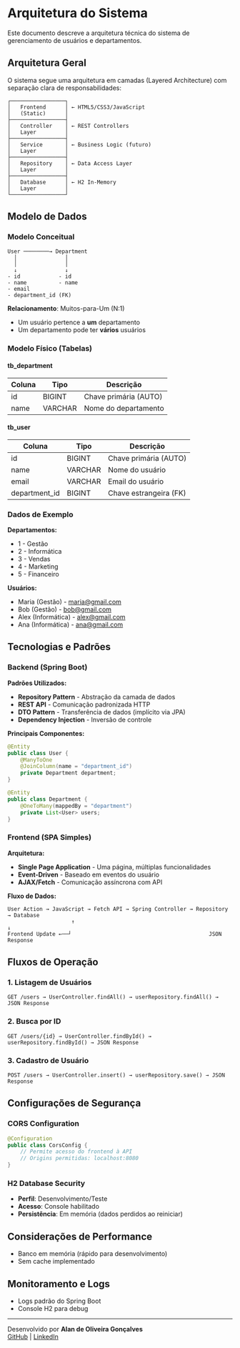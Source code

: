 # Arquitetura do Sistema

Este documento descreve a arquitetura técnica do sistema de gerenciamento de usuários e departamentos.

## Arquitetura Geral

O sistema segue uma arquitetura em camadas (Layered Architecture) com separação clara de responsabilidades:

```
┌─────────────────┐
│   Frontend      │ ← HTML5/CSS3/JavaScript
│   (Static)      │
├─────────────────┤
│   Controller    │ ← REST Controllers
│   Layer         │
├─────────────────┤
│   Service       │ ← Business Logic (futuro)
│   Layer         │
├─────────────────┤
│   Repository    │ ← Data Access Layer
│   Layer         │
├─────────────────┤
│   Database      │ ← H2 In-Memory
│   Layer         │
└─────────────────┘
```

## Modelo de Dados

### Modelo Conceitual

```
User ────────→ Department
  │               │
  │               │
  ↓               ↓
- id            - id  
- name          - name
- email         
- department_id (FK)
```

**Relacionamento**: Muitos-para-Um (N:1)
- Um usuário pertence a **um** departamento
- Um departamento pode ter **vários** usuários

### Modelo Físico (Tabelas)

#### tb_department
| Coluna | Tipo    | Descrição              |
|--------|---------|------------------------|
| id     | BIGINT  | Chave primária (AUTO)  |
| name   | VARCHAR | Nome do departamento   |

#### tb_user  
| Coluna        | Tipo    | Descrição                    |
|---------------|---------|------------------------------|
| id            | BIGINT  | Chave primária (AUTO)        |
| name          | VARCHAR | Nome do usuário              |
| email         | VARCHAR | Email do usuário             |
| department_id | BIGINT  | Chave estrangeira (FK)       |

### Dados de Exemplo

**Departamentos:**
- 1 - Gestão
- 2 - Informática  
- 3 - Vendas
- 4 - Marketing
- 5 - Financeiro

**Usuários:**
- Maria (Gestão) - maria@gmail.com
- Bob (Gestão) - bob@gmail.com
- Alex (Informática) - alex@gmail.com
- Ana (Informática) - ana@gmail.com

## Tecnologias e Padrões

### Backend (Spring Boot)

**Padrões Utilizados:**
- **Repository Pattern** - Abstração da camada de dados
- **REST API** - Comunicação padronizada HTTP
- **DTO Pattern** - Transferência de dados (implícito via JPA)
- **Dependency Injection** - Inversão de controle

**Principais Componentes:**

```java
@Entity
public class User {
    @ManyToOne
    @JoinColumn(name = "department_id")
    private Department department;
}

@Entity  
public class Department {
    @OneToMany(mappedBy = "department")
    private List<User> users;
}
```

### Frontend (SPA Simples)

**Arquitetura:**
- **Single Page Application** - Uma página, múltiplas funcionalidades
- **Event-Driven** - Baseado em eventos do usuário
- **AJAX/Fetch** - Comunicação assíncrona com API

**Fluxo de Dados:**
```
User Action → JavaScript → Fetch API → Spring Controller → Repository → Database
                    ↑                                                      ↓
Frontend Update ←──┘                                           JSON Response
```

## Fluxos de Operação

### 1. Listagem de Usuários
```
GET /users → UserController.findAll() → userRepository.findAll() → JSON Response
```

### 2. Busca por ID
```  
GET /users/{id} → UserController.findById() → userRepository.findById() → JSON Response
```

### 3. Cadastro de Usuário
```
POST /users → UserController.insert() → userRepository.save() → JSON Response
```

## Configurações de Segurança

### CORS Configuration
```java
@Configuration
public class CorsConfig {
    // Permite acesso do frontend à API
    // Origins permitidas: localhost:8080
}
```

### H2 Database Security
- **Perfil**: Desenvolvimento/Teste
- **Acesso**: Console habilitado
- **Persistência**: Em memória (dados perdidos ao reiniciar)

## Considerações de Performance
- Banco em memória (rápido para desenvolvimento)
- Sem cache implementado

## Monitoramento e Logs
- Logs padrão do Spring Boot
- Console H2 para debug

---

Desenvolvido por **Alan de Oliveira Gonçalves**   
[GitHub](https://github.com/Alan-oliveir) | [LinkedIn](https://www.linkedin.com/in/alan-ogoncalves)  
